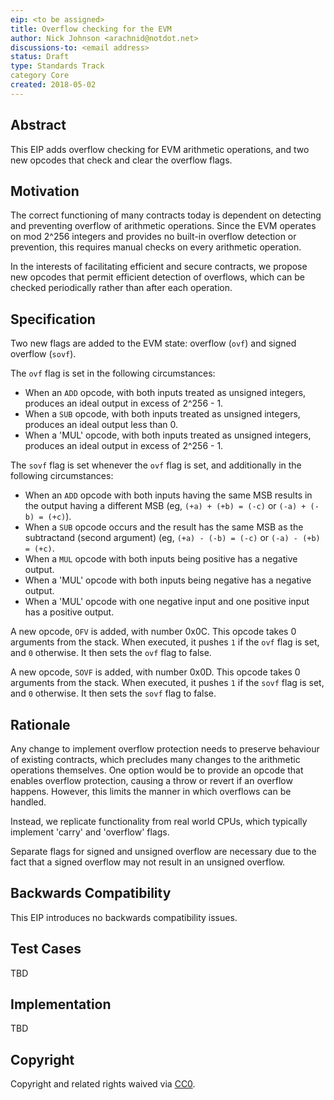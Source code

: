 ```yaml
---
eip: <to be assigned>
title: Overflow checking for the EVM
author: Nick Johnson <arachnid@notdot.net>
discussions-to: <email address>
status: Draft
type: Standards Track
category Core
created: 2018-05-02
---
```


## Abstract
This EIP adds overflow checking for EVM arithmetic operations, and two new opcodes that check and clear the overflow flags.

## Motivation
The correct functioning of many contracts today is dependent on detecting and preventing overflow of arithmetic operations. Since the EVM operates on mod 2^256 integers and provides no built-in overflow detection or prevention, this requires manual checks on every arithmetic operation.

In the interests of facilitating efficient and secure contracts, we propose new opcodes that permit efficient detection of overflows, which can be checked periodically rather than after each operation.

## Specification

Two new flags are added to the EVM state: overflow (`ovf`) and signed overflow (`sovf`).

The `ovf` flag is set in the following circumstances:

 - When an `ADD` opcode, with both inputs treated as unsigned integers, produces an ideal output in excess of 2^256 - 1.
 - When a `SUB` opcode, with both inputs treated as unsigned integers, produces an ideal output less than 0.
 - When a 'MUL' opcode, with both inputs treated as unsigned integers, produces an ideal output in excess of 2^256 - 1.

The `sovf` flag is set whenever the `ovf` flag is set, and additionally in the following circumstances:

 - When an `ADD` opcode with both inputs having the same MSB results in the output having a different MSB (eg, `(+a) + (+b) = (-c)` or `(-a) + (-b) = (+c)`).
 - When a `SUB` opcode occurs and the result has the same MSB as the subtractand (second argument) (eg, `(+a) - (-b) = (-c)` or `(-a) - (+b) = (+c)`.
 - When a `MUL` opcode with both inputs being positive has a negative output.
 - When a 'MUL' opcode with both inputs being negative has a negative output.
 - When a 'MUL' opcode with one negative input and one positive input has a positive output.

A new opcode, `OFV` is added, with number 0x0C. This opcode takes 0 arguments from the stack. When executed, it pushes `1` if the `ovf` flag is set, and `0` otherwise. It then sets the `ovf` flag to false.

A new opcode, `SOVF` is added, with number 0x0D. This opcode takes 0 arguments from the stack. When executed, it pushes `1` if the `sovf` flag is set, and `0` otherwise. It then sets the `sovf` flag to false.

## Rationale
Any change to implement overflow protection needs to preserve behaviour of existing contracts, which precludes many changes to the arithmetic operations themselves. One option would be to provide an opcode that enables overflow protection, causing a throw or revert if an overflow happens. However, this limits the manner in which overflows can be handled.

Instead, we replicate functionality from real world CPUs, which typically implement 'carry' and 'overflow' flags.

Separate flags for signed and unsigned overflow are necessary due to the fact that a signed overflow may not result in an unsigned overflow.

## Backwards Compatibility
This EIP introduces no backwards compatibility issues.

## Test Cases
TBD

## Implementation
TBD

## Copyright
Copyright and related rights waived via [CC0](https://creativecommons.org/publicdomain/zero/1.0/).
